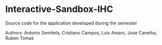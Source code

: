 # Interactive-Sandbox-IHC
Source code for the application developed during the semester

Authors:
Antonio Semitela, Cristiano Campos, Luis Amaro, Jose Canelha, Ruben Tomas
